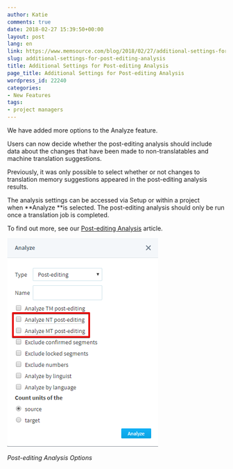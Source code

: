 ```yaml
---
author: Katie
comments: true
date: 2018-02-27 15:39:50+00:00
layout: post
lang: en
link: https://www.memsource.com/blog/2018/02/27/additional-settings-for-post-editing-analysis/
slug: additional-settings-for-post-editing-analysis
title: Additional Settings for Post-editing Analysis
page_title: Additional Settings for Post-editing Analysis
wordpress_id: 22240
categories:
- New Features
tags:
- project managers
---
```


We have added more options to the Analyze feature.

Users can now decide whether the post-editing analysis should include data about the changes that have been made to non-translatables and machine translation suggestions.<!-- more -->

Previously, it was only possible to select whether or not changes to translation memory suggestions appeared in the post-editing analysis results.

The analysis settings can be accessed via Setup or within a project when **Analyze **is selected. The post-editing analysis should only be run once a translation job is completed.

To find out more, see our [Post-editing Analysis](https://help.memsource.com/hc/en-us/articles/115003942912) article.

[![](/uploads/2018/02/Post-Editing-Analysis-Options.png)](/uploads/2018/02/Post-Editing-Analysis-Options.png)

_Post-editing Analysis Options_




























